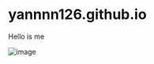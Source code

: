 # yannnn126.github.io
Hello is me


![image](https://user-images.githubusercontent.com/112919869/196331727-e285b97b-86d1-4d52-b644-d074c66240de.png)

